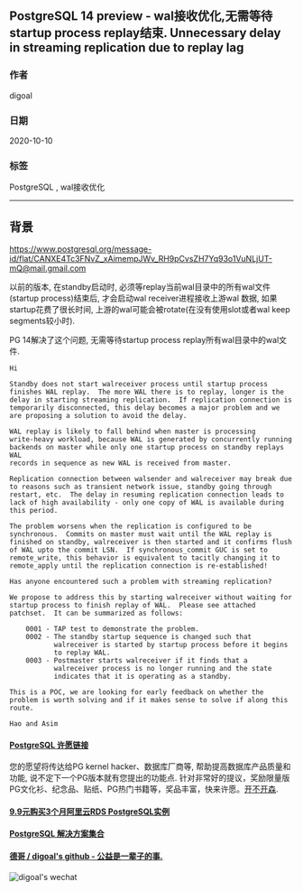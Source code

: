 ## PostgreSQL 14 preview - wal接收优化,无需等待startup process replay结束. Unnecessary delay in streaming replication due to replay lag           
            
### 作者            
digoal            
            
### 日期            
2020-10-10            
            
### 标签            
PostgreSQL , wal接收优化            
            
----            
            
## 背景            
https://www.postgresql.org/message-id/flat/CANXE4Tc3FNvZ_xAimempJWv_RH9pCvsZH7Yq93o1VuNLjUT-mQ@mail.gmail.com    
    
以前的版本, 在standby启动时, 必须等replay当前wal目录中的所有wal文件(startup process)结束后, 才会启动wal receiver进程接收上游wal 数据, 如果startup花费了很长时间, 上游的wal可能会被rotate(在没有使用slot或者wal keep segments较小时).     
    
PG 14解决了这个问题, 无需等待startup process replay所有wal目录中的wal文件.      
    
```    
Hi    
    
Standby does not start walreceiver process until startup process    
finishes WAL replay.  The more WAL there is to replay, longer is the    
delay in starting streaming replication.  If replication connection is    
temporarily disconnected, this delay becomes a major problem and we    
are proposing a solution to avoid the delay.    
    
WAL replay is likely to fall behind when master is processing    
write-heavy workload, because WAL is generated by concurrently running    
backends on master while only one startup process on standby replays WAL    
records in sequence as new WAL is received from master.    
    
Replication connection between walsender and walreceiver may break due    
to reasons such as transient network issue, standby going through    
restart, etc.  The delay in resuming replication connection leads to    
lack of high availability - only one copy of WAL is available during    
this period.    
    
The problem worsens when the replication is configured to be    
synchronous.  Commits on master must wait until the WAL replay is    
finished on standby, walreceiver is then started and it confirms flush    
of WAL upto the commit LSN.  If synchronous_commit GUC is set to    
remote_write, this behavior is equivalent to tacitly changing it to    
remote_apply until the replication connection is re-established!    
    
Has anyone encountered such a problem with streaming replication?    
    
We propose to address this by starting walreceiver without waiting for    
startup process to finish replay of WAL.  Please see attached    
patchset.  It can be summarized as follows:    
    
    0001 - TAP test to demonstrate the problem.    
    0002 - The standby startup sequence is changed such that    
           walreceiver is started by startup process before it begins    
           to replay WAL.    
    0003 - Postmaster starts walreceiver if it finds that a    
           walreceiver process is no longer running and the state    
           indicates that it is operating as a standby.    
    
This is a POC, we are looking for early feedback on whether the    
problem is worth solving and if it makes sense to solve if along this    
route.    
    
Hao and Asim    
```    
    
  
#### [PostgreSQL 许愿链接](https://github.com/digoal/blog/issues/76 "269ac3d1c492e938c0191101c7238216")
您的愿望将传达给PG kernel hacker、数据库厂商等, 帮助提高数据库产品质量和功能, 说不定下一个PG版本就有您提出的功能点. 针对非常好的提议，奖励限量版PG文化衫、纪念品、贴纸、PG热门书籍等，奖品丰富，快来许愿。[开不开森](https://github.com/digoal/blog/issues/76 "269ac3d1c492e938c0191101c7238216").  
  
  
#### [9.9元购买3个月阿里云RDS PostgreSQL实例](https://www.aliyun.com/database/postgresqlactivity "57258f76c37864c6e6d23383d05714ea")
  
  
#### [PostgreSQL 解决方案集合](https://yq.aliyun.com/topic/118 "40cff096e9ed7122c512b35d8561d9c8")
  
  
#### [德哥 / digoal's github - 公益是一辈子的事.](https://github.com/digoal/blog/blob/master/README.md "22709685feb7cab07d30f30387f0a9ae")
  
  
![digoal's wechat](../pic/digoal_weixin.jpg "f7ad92eeba24523fd47a6e1a0e691b59")
  
